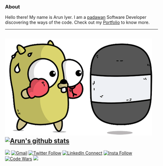
### About
Hello there! My name is Arun Iyer. I am a [padawan](https://www.dictionary.com/e/fictional-characters/padawan/) Software Developer discovering the ways of the code. 
Check out my [Portfolio](https://arun-iyer.com/) to know more. 


---------------------------------------------------------------------------------------------------------------------------------------------------------------------------------
![image](https://github.com/arunsri7/arunsri7/blob/master/goGopher.gif)
[![Arun's github stats](https://github-readme-stats.vercel.app/api?username=arunsri7&count_private=true&show_icons=true&theme=dark)]()
---------------------------------------------------------------------------------------------------------------------------------------------------------------------------------
<a href="https://www.buymeacoffee.com/aruniyer"><img src="https://img.buymeacoffee.com/button-api/?text=Buy me a coffee&emoji=&slug=aruniyer&button_colour=FF5F5F&font_colour=ffffff&font_family=Bree&outline_colour=000000&coffee_colour=FFDD00"></a>
[![Gmail](https://img.shields.io/badge/%20-Send%20Mail-black?color=14171A&labelColor=ef5350&logo=gmail&logoColor=ffffff)](mailto:arun.i1997@gmail.com?subject=From%20GitHub&body=Hi,%20there.%20Found%20you%20via%20GitHub%20profile%20README.)
[![Twitter Follow](https://img.shields.io/badge/dynamic/json.svg?color=14171A&labelColor=37474f&logo=twitter&logoColor=4fc3f7&label=&query=%24[0].followers_count&url=https%3A%2F%2Fcdn.syndication.twimg.com%2Fwidgets%2Ffollowbutton%2Finfo.json%3Fscreen_names%3Darunsri7&suffix=%20Followers)](https://twitter.com/arunsri7)
[![LinkedIn Connect](https://img.shields.io/badge/%20-Connect-black?color=14171A&labelColor=212121&logo=linkedin&logoColor=ffffff)](https://www.linkedin.com/in/arun-iyer-412545154/)
[![Insta Follow](https://img.shields.io/badge/%20-Follow-black?color=14171A&labelColor=d81b60&logo=instagram&logoColor=ffffff)](https://www.instagram.com/arun_sri_7/)
[![Code Wars](https://www.codewars.com/users/arunsri7/badges/small)](https://www.codewars.com/users/arunsri7)
![](https://komarev.com/ghpvc/?username=arunsri7)
